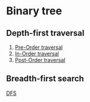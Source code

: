 # Binary tree 

## Depth-first traversal

1. [Pre-Order traversal](https://github.com/smilextay/tree/tree/master/src/binarytree/pre_order_traveral.go)
2. [In-Order traversal](https://github.com/smilextay/tree/tree/master/src/binarytree/in_order_traveral.go)
3. [Post-Order traversal](https://github.com/smilextay/tree/tree/master/src/binarytree/post_order_traveral.go)

## Breadth-first search
 
 [DFS](https://github.com/smilextay/tree/tree/master/src/binarytree/breadth_first_search.go)

 